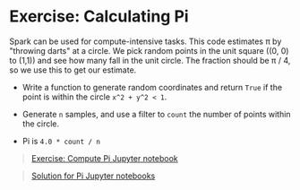 # Exercise: Calculating Pi

Spark can be used for compute-intensive tasks. This code estimates π by
"throwing darts" at a circle. We pick random points in the unit square
((0, 0) to (1,1)) and see how many fall in the unit circle.
The fraction should be π / 4, so we use this to get our estimate.

* Write a function to generate random coordinates and return `True` if the point
is within the circle `x^2 + y^2 < 1`.

* Generate `n` samples, and use a filter to `count` the number of points within
the circle.

* Pi is `4.0 * count / n`

> [Exercise: Compute Pi Jupyter notebook](https://nbviewer.jupyter.org/urls/raw.githubusercontent.com/kks32-courses/data-analytics/master/spark/rdd/pi-exercise.ipynb)

> [Solution for Pi Jupyter notebooks](https://nbviewer.jupyter.org/urls/raw.githubusercontent.com/kks32-courses/data-analytics/master/spark/rdd/pi.ipynb)
